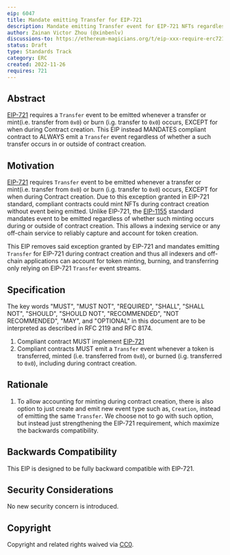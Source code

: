 ```yaml
---
eip: 6047
title: Mandate emitting Transfer for EIP-721
description: Mandate emitting Transfer event for EIP-721 NFTs regardless whether minting / transferring occurs during or outside of contract creation.
author: Zainan Victor Zhou (@xinbenlv)
discussions-to: https://ethereum-magicians.org/t/eip-xxx-require-erc721-to-always-emit-transfer/11894
status: Draft
type: Standards Track
category: ERC
created: 2022-11-26
requires: 721
---
```


## Abstract

[EIP-721](./eip-721.md) requires a `Transfer` event to be emitted whenever a transfer or mint(i.e. transfer from `0x0`) or burn (i.g. transfer to `0x0`) occurs, EXCEPT for when during Contract creation. This EIP instead MANDATES compliant contract to ALWAYS emit a `Transfer` event regardless of whether a such transfer occurs in or outside of contract creation.

## Motivation

[EIP-721](./eip-721.md) requires `Transfer` event to be emitted whenever a transfer or mint(i.e. transfer from `0x0`) or burn (i.g. transfer to `0x0`) occurs, EXCEPT for when during Contract creation. Due to this exception granted in EIP-721 standard, compliant contracts could mint NFTs during contract creation without event being emitted. Unlike EIP-721, the [EIP-1155](./eip-1155.md) standard mandates event to be emitted regardless of whether such minting occurs during or outside of contract creation. This allows a indexing service or any off-chain service to reliably capture and account for token creation.

This EIP removes said exception granted by EIP-721 and mandates emitting `Transfer` for EIP-721 during contract creation and thus all indexers and off-chain applications can account for token minting, burning, and transferring only relying on EIP-721 `Transfer` event streams.

## Specification

The key words "MUST", "MUST NOT", "REQUIRED", "SHALL", "SHALL NOT", "SHOULD", "SHOULD NOT", "RECOMMENDED", "NOT RECOMMENDED", "MAY", and "OPTIONAL" in this document are to be interpreted as described in RFC 2119 and RFC 8174.

1. Compliant contract MUST implement [EIP-721](./eip-721.md)
2. Compliant contracts MUST emit a `Transfer` event whenever a token is transferred, minted (i.e. transferred from `0x0`), or burned (i.g. transferred to `0x0`), including during contract creation.

## Rationale

1. To allow accounting for minting during contract creation, there is also option to just create and emit new event type such as, `Creation`, instead of emitting the same `Transfer`. We choose not to go with such option, but instead just strengthening the EIP-721 requirement, which maximize the backwards compatibility.

## Backwards Compatibility

This EIP is designed to be fully backward compatible with EIP-721.

## Security Considerations

No new security concern is introduced.

## Copyright

Copyright and related rights waived via [CC0](../LICENSE.md).
